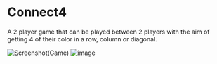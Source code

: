 # Connect4
A 2 player game that can be played between 2 players with the aim of getting 4 of their color in a row, column or diagonal.


![Screenshot(Game)](https://user-images.githubusercontent.com/45360115/150683159-e86f5c6f-ff7d-41ec-ba4a-0188489cd328.PNG)
![image](https://user-images.githubusercontent.com/45360115/150683205-fa91f26c-ee32-4128-9393-0c37be5d2b26.png)
